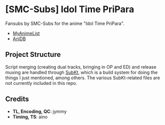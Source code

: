# \[SMC-Subs] Idol Time PriPara

Fansubs by SMC-Subs for the anime "Idol Time PriPara".

* [MyAnimeList](https://myanimelist.net/anime/34787/Idol_Time_PriPara)
* [AniDB](https://anidb.net/anime/12737)

## Project Structure

Script merging (creating dual tracks, bringing in OP and ED) and release muxing are handled through [SubKt](https://github.com/Myaamori/subkt/), which is a build system for doing the things I just mentioned, among others. The various SubKt-related files are not currently included in this repo.

## Credits

* **TL, Encoding, QC**: jymmy
* **Timing, TS**: aino
